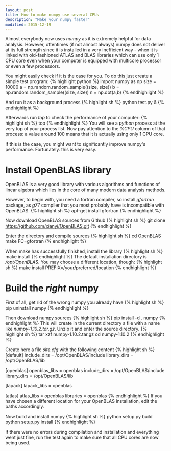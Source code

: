 ```yaml
---
layout: post
title: How to make numpy use several CPUs
description: "Make your numpy faster"
modified: 2015-12-19
---
```


Almost everybody now uses *numpy* as it is extremely helpful for data analysis.
However, oftentimes (if not almost always) numpy does not deliver at its full strength since it is installed in a very inefficient way - 
when it is linked with old-fashioned ATLAS and BLAS libraries which can use only 1 CPU core even when your computer is equipped with multicore processor or even a few processors.

You might easily check if it is the case for you. To do this just create a simple test program:
{% highlight python %}
import numpy as np
size = 10000
a = np.random.random_sample((size, size))
b = np.random.random_sample((size, size))
n = np.dot(a,b)
{% endhighlight %}

And run it as a background process
{% highlight sh %}
python test.py &
{% endhighlight %}

Afterwards run *top* to check the performance of your computer:
{% highlight sh %}
top
{% endhighlight %}
You will see a *python* process at the very top of your process list.
Now pay attention to the *%CPU* column of that process: a value around 100 means that it is actually using only 1 CPU core.

If this is the case, you might want to significantly improve numpy's performance. Fortunately. this is very easy.


# Install OpenBLAS library
OpenBLAS is a very good library with various algorithms and functions of linear algebra which lies in the core of many modern data analysis methods.

However, to begin with, you need a fortran compiler, so install *gfortran* package, as *g77* compiler that you most probably have is incompatible with OpenBLAS.
{% highlight sh %}
apt-get install gfortran
{% endhighlight %}

Now download OpenBLAS sources from Github
{% highlight sh %}
git clone https://github.com/xianyi/OpenBLAS.git
{% endhighlight %}

Enter the directory and compile sources
{% highlight sh %}
cd OpenBLAS
make FC=gfortran
{% endhighlight %}

When make has successfully finished, install the library
{% highlight sh %}
make install
{% endhighlight %}
The default installation directory is */opt/OpenBLAS*. You may choose a different location, though:
{% highlight sh %}
make install PREFIX=/your/preferred/location
{% endhighlight %}


# Build the *right* numpy
First of all, get rid of the wrong numpy you already have
{% highlight sh %}
pip uninstall numpy
{% endhighlight %}

Then download numpy sources
{% highlight sh %}
pip install -d . numpy
{% endhighlight %}
This will create in the current directory a file with a name like *numpy-1.10.2.tar.gz*. 
Unzip it and enter the source directory.
{% highlight sh %}
tar xzf numpy-1.10.2.tar.gz
cd numpy-1.10.2
{% endhighlight %}

Create here a file *site.cfg* with the following content
{% highlight sh %}
[default]
include_dirs = /opt/OpenBLAS/include
library_dirs = /opt/OpenBLAS/lib

[openblas]
openblas_libs = openblas
include_dirs = /opt/OpenBLAS/include
library_dirs = /opt/OpenBLAS/lib

[lapack]
lapack_libs = openblas

[atlas]
atlas_libs = openblas
libraries = openblas
{% endhighlight %}
If you have chosen a different location for your OpenBLAS installation, edit the paths accordingly.

Now build and install numpy
{% highlight sh %}
python setup.py build
python setup.py install
{% endhighlight %}

If there were no errors during compilation and installation and everything went just fine, 
run the test again to make sure that all CPU cores are now being used.

